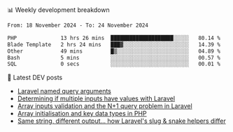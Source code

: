📊 Weekly development breakdown
<!--START_SECTION:waka-->

```txt
From: 18 November 2024 - To: 24 November 2024

PHP              13 hrs 26 mins  ████████████████████░░░░░   80.14 %
Blade Template   2 hrs 24 mins   ███▓░░░░░░░░░░░░░░░░░░░░░   14.39 %
Other            49 mins         █▒░░░░░░░░░░░░░░░░░░░░░░░   04.89 %
Bash             5 mins          ░░░░░░░░░░░░░░░░░░░░░░░░░   00.57 %
SQL              0 secs          ░░░░░░░░░░░░░░░░░░░░░░░░░   00.01 %
```

<!--END_SECTION:waka-->

📕 Latest DEV posts
<!-- BLOG-POST-LIST:START -->
- [Laravel named query arguments](https://dev.to/michaelvickersuk/laravel-named-query-arguments-28kd)
- [Determining if multiple inputs have values with Laravel](https://dev.to/michaelvickersuk/determining-if-multiple-inputs-have-values-with-laravel-km6)
- [Array inputs validation and the N+1 query problem in Laravel](https://dev.to/michaelvickersuk/array-inputs-validation-and-the-n1-query-problem-in-laravel-2agb)
- [Array initialisation and key data types in PHP](https://dev.to/michaelvickersuk/array-initialisation-and-key-data-types-in-php-1e5b)
- [Same string, different output... how Laravel&#39;s slug &amp; snake helpers differ](https://dev.to/michaelvickersuk/same-string-different-output-how-laravels-slug-snake-helpers-differ-1ccj)
<!-- BLOG-POST-LIST:END -->
